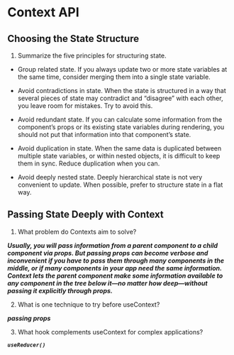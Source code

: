# Context API  

## Choosing the State Structure

1. Summarize the five principles for structuring state. 

- Group related state. If you always update two or more state variables at the same time, consider merging them into a single state variable.

- Avoid contradictions in state. When the state is structured in a way that several pieces of state may contradict and “disagree” with each other, you leave room for mistakes. Try to avoid this.

- Avoid redundant state. If you can calculate some information from the component’s props or its existing state variables during rendering, you should not put that information into that component’s state.

- Avoid duplication in state. When the same data is duplicated between multiple state variables, or within nested objects, it is difficult to keep them in sync. Reduce duplication when you can.

- Avoid deeply nested state. Deeply hierarchical state is not very convenient to update. When possible, prefer to structure state in a flat way.

## Passing State Deeply with Context

1. What problem do Contexts aim to solve?

***Usually, you will pass information from a parent component to a child component via props. But passing props can become verbose and inconvenient if you have to pass them through many components in the middle, or if many components in your app need the same information. Context lets the parent component make some information available to any component in the tree below it—no matter how deep—without passing it explicitly through props.***

2. What is one technique to try before useContext?  

 ***passing props***

3. What hook complements useContext for complex applications?  

***```useReducer()```***